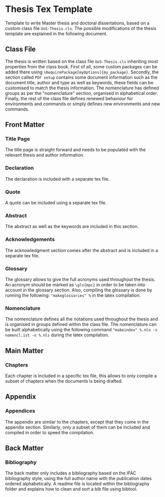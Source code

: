 # Thesis Tex Template

Template to write Master thesis and doctoral dissertations, based on a custom class file `UoS-Thesis.cls`.
The possible modifications of the thesis template are explained in the following document.

## Class File
The thesis is written based on the class file `UoS-Thesis.cls` inheriting most properties from the class book.
First of all, some custom packages can be added there using `\RequirePackage[myOptions]{my_package}`.
Secondly, the section called `PDF setup` contains some document information such as the document title, author and type as well as keywords, these fields can be customised to match the thesis information.
The nomenclature has defined groups as per the "nomenclature" section, organised in alphabetical order.
Finally, the rest of the class file defines renewed behaviour for environments and commands or simply defines new environments and new commands.

## Front Matter

### Title Page
The title page is straight forward and needs to be populated with the relevant thesis and author information.

### Declaration
The declaration is included with a separate tex file.

### Quote
A quote can be included using a separate tex file.

### Abstract
The abstract as well as the keywords are included in this section.

### Acknowledgements
The acknowledgment section comes after the abstract and is included in a separate tex file.

### Glossary
The glossary allows to give the full acronyms used throughout the thesis. An acronym should be marked as `\gls{mpc}` in order to be taken into account in the glossary section. Also, compiling the glossary is done by running the following: `"makeglossaries" %` in the latex compilation.

### Nomenclature
The nomenclature defines all the notations used throughout the thesis and is organised in groups defined within the class file. The nomenclature can be built alphabetically using the following command `"makeindex" %.nlo -s nomencl.ist -o %.nls` during the latex compilation.

## Main Matter

### Chapters
Each chapter is included in a specific tex file, this allows to only compile a subset of chapters when the documents is being drafted.

## Appendix

### Appendices
The appendix are similar to the chapters, except that they come in the appendix section. Similarly, only a subset of them can be included and compiled in order to speed the compilation.

## Back Matter

### Bibliography
The back matter only includes a bibliography based on the IFAC bibliography style, using the full author name with the publication dates ordered alphabetically. A readme file is located within the bibliography folder and explains how to clean and sort a bib file using bibtool.

